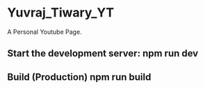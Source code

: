 # Yuvraj_Tiwary_YT
A Personal Youtube Page.


## Start the development server: npm run dev

## Build (Production) npm run build
